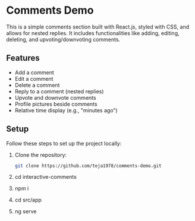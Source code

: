 # Comments Demo

This is a simple comments section built with React.js, styled with CSS, and allows for nested replies. It includes functionalities like adding, editing, deleting, and upvoting/downvoting comments.

## Features

- Add a comment
- Edit a comment
- Delete a comment
- Reply to a comment (nested replies)
- Upvote and downvote comments
- Profile pictures beside comments
- Relative time display (e.g., "minutes ago")

## Setup

Follow these steps to set up the project locally:

1. Clone the repository:

   ```bash
   git clone https://github.com/teja1978/comments-demo.git

2. cd interactive-comments 

3. npm i

4. cd src/app

5. ng serve

